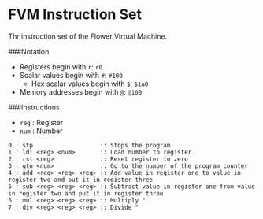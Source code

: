 # FVM Instruction Set
Thr instruction set of the Flower Virtual Machine.

###Notation
* Registers begin with `r`: `r0`
* Scalar values begin with `#`: `#100`
  * Hex scalar values begin with `$`: `$1a0`
* Memory addresses begin with `@`: `@100`

###Instructions
* `reg` : Register
* `num` : Number

```fvm
0 : stp                   :: Stops the program
1 : ldi <reg> <num>       :: Load number to register
2 : rst <reg>             :: Reset register to zero
3 : gto <num>             :: Go to the number of the program counter
4 : add <reg> <reg> <reg> :: Add value in register one to value in register two and put it in register three
5 : sub <reg> <reg> <reg> :: Subtract value in register one from value in register two and put it in register three
6 : mul <reg> <reg> <reg> :: Multiply "
7 : div <reg> <reg> <reg> :: Divide "
```

